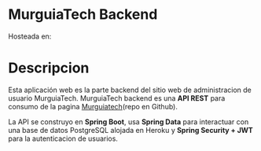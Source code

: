 # MurguiaTech Backend
  Hosteada en: 

# Descripcion
  Esta aplicación web es la parte backend del sitio web de administracion de usuario MurguiaTech.
  MurguiaTech backend es una **API REST** para consumo de la pagina [Murguiatech](https://github.com/Gerson-Murguia/Murguia-Tech-Frontend)(repo en Github).
  
  La API se construyo en **Spring Boot**, usa **Spring Data** para interactuar 
  con una base de datos PostgreSQL alojada en Heroku y **Spring Security + JWT** para la autenticacion de usuarios.
